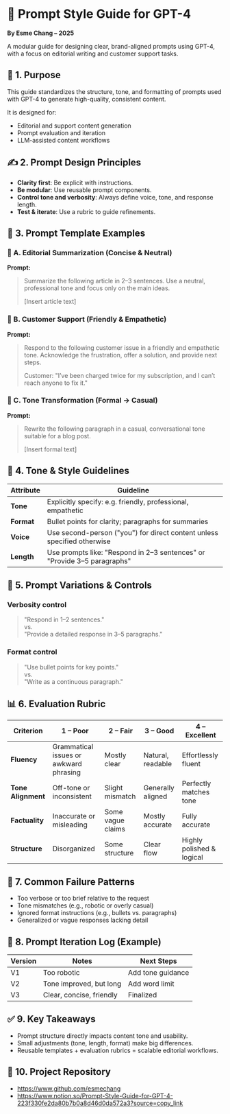 # 🧪 Prompt Style Guide for GPT-4  
**By Esme Chang – 2025**

A modular guide for designing clear, brand-aligned prompts using GPT-4, with a focus on editorial writing and customer support tasks.

## 🔧 1. Purpose

This guide standardizes the structure, tone, and formatting of prompts used with GPT-4 to generate high-quality, consistent content.

It is designed for:
- Editorial and support content generation
- Prompt evaluation and iteration
- LLM-assisted content workflows

## ✍️ 2. Prompt Design Principles

- **Clarity first**: Be explicit with instructions.
- **Be modular**: Use reusable prompt components.
- **Control tone and verbosity**: Always define voice, tone, and response length.
- **Test & iterate**: Use a rubric to guide refinements.

## 🧱 3. Prompt Template Examples

### 🔹 A. Editorial Summarization (Concise & Neutral)

**Prompt:**  
> Summarize the following article in 2–3 sentences. Use a neutral, professional tone and focus only on the main ideas.  
>  
> [Insert article text]

### 🔹 B. Customer Support (Friendly & Empathetic)

**Prompt:**  
> Respond to the following customer issue in a friendly and empathetic tone. Acknowledge the frustration, offer a solution, and provide next steps.  
>  
> Customer: "I’ve been charged twice for my subscription, and I can’t reach anyone to fix it."

### 🔹 C. Tone Transformation (Formal → Casual)

**Prompt:**  
> Rewrite the following paragraph in a casual, conversational tone suitable for a blog post.  
>  
> [Insert formal text]

## 🎨 4. Tone & Style Guidelines

| Attribute   | Guideline |
|-------------|-----------|
| **Tone**    | Explicitly specify: e.g. friendly, professional, empathetic |
| **Format**  | Bullet points for clarity; paragraphs for summaries |
| **Voice**   | Use second-person ("you") for direct content unless specified otherwise |
| **Length**  | Use prompts like: "Respond in 2–3 sentences" or "Provide 3–5 paragraphs" |

## 🧪 5. Prompt Variations & Controls

### Verbosity control  
> "Respond in 1–2 sentences."  
> vs.  
> "Provide a detailed response in 3–5 paragraphs."

### Format control  
> "Use bullet points for key points."  
> vs.  
> "Write as a continuous paragraph."

## 📊 6. Evaluation Rubric

| Criterion          | 1 – Poor | 2 – Fair | 3 – Good | 4 – Excellent |
|-------------------|----------|----------|----------|---------------|
| **Fluency**        | Grammatical issues or awkward phrasing | Mostly clear | Natural, readable | Effortlessly fluent |
| **Tone Alignment** | Off-tone or inconsistent | Slight mismatch | Generally aligned | Perfectly matches tone |
| **Factuality**     | Inaccurate or misleading | Some vague claims | Mostly accurate | Fully accurate |
| **Structure**      | Disorganized | Some structure | Clear flow | Highly polished & logical |

## 🚫 7. Common Failure Patterns

- Too verbose or too brief relative to the request  
- Tone mismatches (e.g., robotic or overly casual)  
- Ignored format instructions (e.g., bullets vs. paragraphs)  
- Generalized or vague responses lacking detail  

## 🔄 8. Prompt Iteration Log (Example)

| Version | Notes | Next Steps |
|---------|-------|------------|
| V1      | Too robotic | Add tone guidance |
| V2      | Tone improved, but long | Add word limit |
| V3      | Clear, concise, friendly | Finalized |

## ✅ 9. Key Takeaways

- Prompt structure directly impacts content tone and usability.  
- Small adjustments (tone, length, format) make big differences.  
- Reusable templates + evaluation rubrics = scalable editorial workflows.

## 🔗 10. Project Repository

- https://www.github.com/esmechang
- https://www.notion.so/Prompt-Style-Guide-for-GPT-4-223f330fe2da80b7b0a8d46d0da572a3?source=copy_link